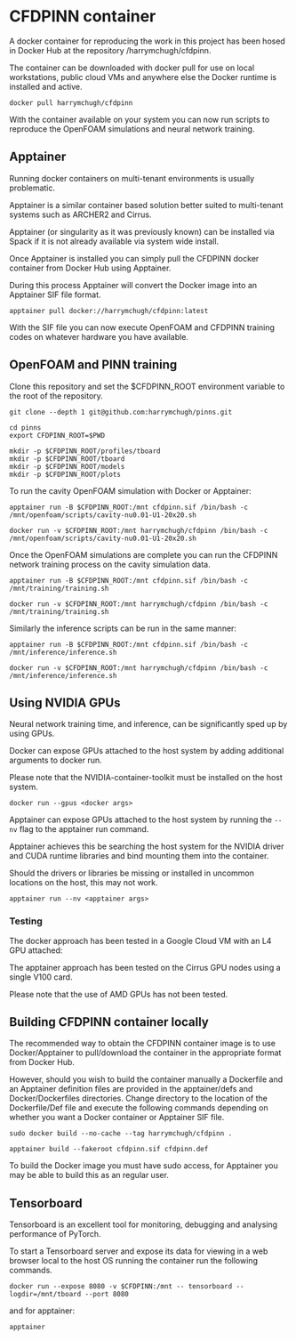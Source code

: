# CFDPINN container

A docker container for reproducing the work in this project has been hosed in Docker Hub at the repository /harrymchugh/cfdpinn.

The container can be downloaded with docker pull for use on local workstations, public cloud VMs and anywhere else the Docker runtime is installed and active.

```
docker pull harrymchugh/cfdpinn
```

With the container available on your system you can now run scripts to reproduce the OpenFOAM simulations and neural network training.

## Apptainer

Running docker containers on multi-tenant environments is usually problematic.

Apptainer is a similar container based solution better suited to multi-tenant systems such as ARCHER2 and Cirrus.

Apptainer (or singularity as it was previously known) can be installed via Spack if it is not already available via system wide install. 

Once Apptainer is installed you can simply pull the CFDPINN docker container from Docker Hub using Apptainer.

During this process Apptainer will convert the Docker image into an Apptainer SIF file format.

```
apptainer pull docker://harrymchugh/cfdpinn:latest
```

With the SIF file you can now execute OpenFOAM and CFDPINN training codes on whatever hardware you have available.

## OpenFOAM and PINN training

Clone this repository and set the $CFDPINN_ROOT environment variable to the root of the repository.

```
git clone --depth 1 git@github.com:harrymchugh/pinns.git

cd pinns
export CFDPINN_ROOT=$PWD

mkdir -p $CFDPINN_ROOT/profiles/tboard
mkdir -p $CFDPINN_ROOT/tboard
mkdir -p $CFDPINN_ROOT/models
mkdir -p $CFDPINN_ROOT/plots
```

To run the cavity OpenFOAM simulation with Docker or Apptainer:

```
apptainer run -B $CFDPINN_ROOT:/mnt cfdpinn.sif /bin/bash -c /mnt/openfoam/scripts/cavity-nu0.01-U1-20x20.sh
```

```
docker run -v $CFDPINN_ROOT:/mnt harrymchugh/cfdpinn /bin/bash -c /mnt/openfoam/scripts/cavity-nu0.01-U1-20x20.sh
```

Once the OpenFOAM simulations are complete you can run the CFDPINN network training process on the cavity simulation data.

```
apptainer run -B $CFDPINN_ROOT:/mnt cfdpinn.sif /bin/bash -c /mnt/training/training.sh
```

```
docker run -v $CFDPINN_ROOT:/mnt harrymchugh/cfdpinn /bin/bash -c /mnt/training/training.sh
```

Similarly the inference scripts can be run in the same manner:

```
apptainer run -B $CFDPINN_ROOT:/mnt cfdpinn.sif /bin/bash -c /mnt/inference/inference.sh
```

```
docker run -v $CFDPINN_ROOT:/mnt harrymchugh/cfdpinn /bin/bash -c /mnt/inference/inference.sh
```

## Using NVIDIA GPUs

Neural network training time, and inference, can be significantly sped up by using GPUs.

Docker can expose GPUs attached to the host system by adding additional arguments to docker run.

Please note that the NVIDIA-container-toolkit must be installed on the host system.

```
docker run --gpus <docker args> 
```

Apptainer can expose GPUs attached to the host system by running the `--nv` flag to the apptainer run command.

Apptainer achieves this be searching the host system for the NVIDIA driver and CUDA runtime libraries and bind mounting them into the container.

Should the drivers or libraries be missing or installed in uncommon locations on the host, this may not work.

```
apptainer run --nv <apptainer args>
```

### Testing
The docker approach has been tested in a Google Cloud VM with an L4 GPU attached:

The apptainer approach has been tested on the Cirrus GPU nodes using a single V100 card.

Please note that the use of AMD GPUs has not been tested.

## Building CFDPINN container locally

The recommended way to obtain the CFDPINN container image is to use Docker/Apptainer to pull/download the container in the appropriate format from Docker Hub.

However, should you wish to build the container manually a Dockerfile and an Apptainer definition files are provided in the apptainer/defs and Docker/Dockerfiles directories. Change directory to the location of the Dockerfile/Def file and execute the following commands depending on whether you want a Docker container or Apptainer SIF file.

```
sudo docker build --no-cache --tag harrymchugh/cfdpinn .
```

```
apptainer build --fakeroot cfdpinn.sif cfdpinn.def
```

To build the Docker image you must have sudo access, for Apptainer you may be able to build this as an regular user.

## Tensorboard
Tensorboard is an excellent tool for monitoring, debugging and analysing performance of PyTorch.

To start a Tensorboard server and expose its data for viewing in a web browser local to the host OS running the container run the following commands.

```
docker run --expose 8080 -v $CFDPINN:/mnt -- tensorboard --logdir=/mnt/tboard --port 8080
```

and for apptainer:

```
apptainer
```